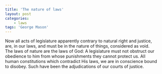 ```yaml
---
title: 'The nature of laws'
layout: post
categories:
    - laws
tags: 'George Mason'
---
```


Now all acts of legislature apparently contrary to natural right and justice, are, in our laws, and must be in the nature of things, considered as void. The laws of nature are the laws of God: A legislature must not obstruct our obedience to him from whose punishments they cannot protect us. All human constitutions which contradict His laws, we are in conscience bound to disobey. Such have been the adjudications of our courts of justice.
